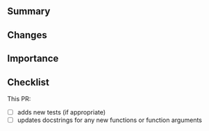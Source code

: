 <!-- Thanks for contributing to {{cookiecutter.collection_name}}! 🎉-->

## Summary
<!-- A sentence summarizing the PR -->

## Changes
<!-- What does this PR change? -->

## Importance
<!-- Why is this PR important? -->

## Checklist
<!-- PRs will not be reviewed unless these boxes are checked -->
This PR:
- [ ] adds new tests (if appropriate)
- [ ] updates docstrings for any new functions or function arguments